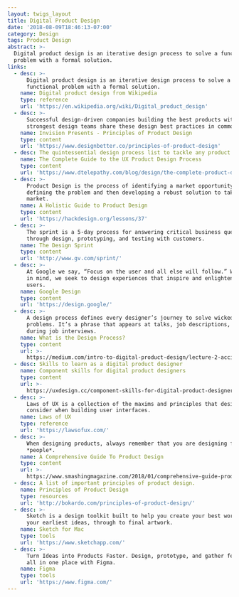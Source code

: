 ```yaml
---
layout: twigs_layout
title: Digital Product Design
date: '2018-08-09T18:46:13-07:00'
category: Design
tags: Product Design
abstract: >-
  Digital product design is an iterative design process to solve a functional
  problem with a formal solution. 
links:
  - desc: >-
      Digital product design is an iterative design process to solve a
      functional problem with a formal solution. 
    name: Digital product design from Wikipedia
    type: reference
    url: 'https://en.wikipedia.org/wiki/Digital_product_design'
  - desc: >-
      Successful design-driven companies building the best products with the
      strongest design teams share these design best practices in common.
    name: Invision Presents - Principles of Product Design
    type: content
    url: 'https://www.designbetter.co/principles-of-product-design'
  - desc: The quintessential design process list to tackle any product.
    name: The Complete Guide to the UX Product Design Process
    type: content
    url: 'https://www.dtelepathy.com/blog/design/the-complete-product-design-process'
  - desc: >-
      Product Design is the process of identifying a market opportunity, clearly
      defining the problem and then developing a robust solution to take to
      market.
    name: A Holistic Guide to Product Design
    type: content
    url: 'https://hackdesign.org/lessons/37'
  - desc: >-
      The sprint is a 5-day process for answering critical business questions
      through design, prototyping, and testing with customers.
    name: The Design Sprint
    type: content
    url: 'http://www.gv.com/sprint/'
  - desc: >-
      At Google we say, “Focus on the user and all else will follow.” With this
      in mind, we seek to design experiences that inspire and enlighten our
      users.
    name: Google Design
    type: content
    url: 'https://design.google/'
  - desc: >-
      A design process defines every designer’s journey to solve wicked
      problems. It’s a phrase that appears at talks, job descriptions, and
      during job interviews.
    name: What is the Design Process?
    type: content
    url: >-
      https://medium.com/intro-to-digital-product-design/lecture-2-accidentally-uploaded-from-phone-c23ef4aca05c
  - desc: Skills to learn as a digital product designer
    name: Component skills for digital product designers
    type: content
    url: >-
      https://uxdesign.cc/component-skills-for-digital-product-designers-f7c71dc256d5
  - desc: >-
      Laws of UX is a collection of the maxims and principles that designers can
      consider when building user interfaces.
    name: Laws of UX
    type: reference
    url: 'https://lawsofux.com/'
  - desc: >-
      When designing products, always remember that you are designing for
      *people*.
    name: A Comprehensive Guide To Product Design
    type: content
    url: >-
      https://www.smashingmagazine.com/2018/01/comprehensive-guide-product-design/
  - desc: A list of important principles of product design.
    name: Principles of Product Design
    type: resources
    url: 'http://bokardo.com/principles-of-product-design/'
  - desc: >-
      Sketch is a design toolkit built to help you create your best work — from
      your earliest ideas, through to final artwork.
    name: Sketch for Mac
    type: tools
    url: 'https://www.sketchapp.com/'
  - desc: >-
      Turn Ideas into Products Faster. Design, prototype, and gather feedback
      all in one place with Figma.
    name: Figma
    type: tools
    url: 'https://www.figma.com/'
---
```


